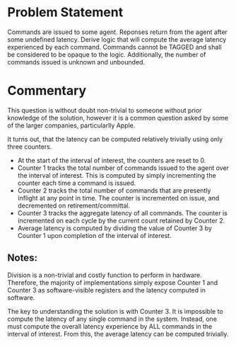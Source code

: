 # Problem Statement

Commands are issued to some agent. Reponses return from the agent after some
undefined latency. Derive logic that will compute the average latency
experienced by each command. Commands cannot be TAGGED and shall be considered
to be opaque to the logic. Additionally, the number of commands issued is
unknown and unbounded.

# Commentary

This question is without doubt non-trivial to someone without prior knowledge of
the solution, however it is a common question asked by some of the larger
companies, particularlly Apple.

It turns out, that the latency can be computed relatively trivially using only
three counters.

* At the start of the interval of interest, the counters are reset to 0.
* Counter 1 tracks the total number of commands issued to the agent over the
  interval of interest. This is computed by simply incrementing the counter each
  time a command is issued.
* Counter 2 tracks the total number of commands that are presently inflight at
  any point in time. The counter is incremented on issue, and decremented on
  retirement/committal.
* Counter 3 tracks the aggregate latency of all commands. The counter is
  incremented on each cycle by the current count retained by Counter 2.
* Average latency is computed by dividing the value of Counter 3 by Counter 1
  upon completion of the interval of interest.

## Notes:

Division is a non-trivial and costly function to perform in hardware. Therefore,
the majority of implementations simply expose Counter 1 and Counter 3 as
software-visible registers and the latency computed in software.

The key to understanding the solution is with Counter 3. It is impossible to
compute the latency of any single command in the system. Instead, one must
compute the overall latency experience by ALL commands in the interval of
interest. From this, the average latency can be computed trivially.
